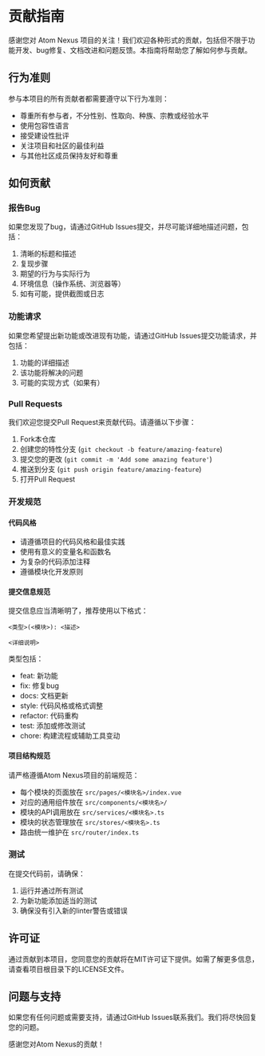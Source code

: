 # 贡献指南

感谢您对 Atom Nexus 项目的关注！我们欢迎各种形式的贡献，包括但不限于功能开发、bug修复、文档改进和问题反馈。本指南将帮助您了解如何参与贡献。

## 行为准则

参与本项目的所有贡献者都需要遵守以下行为准则：

- 尊重所有参与者，不分性别、性取向、种族、宗教或经验水平
- 使用包容性语言
- 接受建设性批评
- 关注项目和社区的最佳利益
- 与其他社区成员保持友好和尊重

## 如何贡献

### 报告Bug

如果您发现了bug，请通过GitHub Issues提交，并尽可能详细地描述问题，包括：

1. 清晰的标题和描述
2. 复现步骤
3. 期望的行为与实际行为
4. 环境信息（操作系统、浏览器等）
5. 如有可能，提供截图或日志

### 功能请求

如果您希望提出新功能或改进现有功能，请通过GitHub Issues提交功能请求，并包括：

1. 功能的详细描述
2. 该功能将解决的问题
3. 可能的实现方式（如果有）

### Pull Requests

我们欢迎您提交Pull Request来贡献代码。请遵循以下步骤：

1. Fork本仓库
2. 创建您的特性分支 (`git checkout -b feature/amazing-feature`)
3. 提交您的更改 (`git commit -m 'Add some amazing feature'`)
4. 推送到分支 (`git push origin feature/amazing-feature`)
5. 打开Pull Request

### 开发规范

#### 代码风格

- 请遵循项目的代码风格和最佳实践
- 使用有意义的变量名和函数名
- 为复杂的代码添加注释
- 遵循模块化开发原则

#### 提交信息规范

提交信息应当清晰明了，推荐使用以下格式：

```
<类型>(<模块>): <描述>

<详细说明>
```

类型包括：
- feat: 新功能
- fix: 修复bug
- docs: 文档更新
- style: 代码风格或格式调整
- refactor: 代码重构
- test: 添加或修改测试
- chore: 构建流程或辅助工具变动

#### 项目结构规范

请严格遵循Atom Nexus项目的前端规范：

- 每个模块的页面放在 `src/pages/<模块名>/index.vue`
- 对应的通用组件放在 `src/components/<模块名>/`
- 模块的API调用放在 `src/services/<模块名>.ts`
- 模块的状态管理放在 `src/stores/<模块名>.ts`
- 路由统一维护在 `src/router/index.ts`

### 测试

在提交代码前，请确保：

1. 运行并通过所有测试
2. 为新功能添加适当的测试
3. 确保没有引入新的linter警告或错误

## 许可证

通过贡献到本项目，您同意您的贡献将在MIT许可证下提供。如需了解更多信息，请查看项目根目录下的LICENSE文件。

## 问题与支持

如果您有任何问题或需要支持，请通过GitHub Issues联系我们。我们将尽快回复您的问题。

感谢您对Atom Nexus的贡献！ 